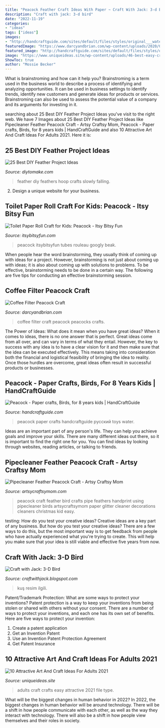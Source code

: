 ```yaml
---
title: "Peacock Feather Craft Ideas With Paper ~ Craft With Jack: 3-d Bird"
description: "Craft with jack: 3-d bird"
date: "2022-11-19"
categories:
- "ideas"
tags: ["ideas"]
images:
- "http://handcraftguide.com/sites/default/files/styles/original___water/public/12_19.jpg?itok=rZ7hMA68"
featuredImage: "https://www.darcyandbrian.com/wp-content/uploads/2020/08/close-up-completed-coffee-filter-peacock.jpg"
featured_image: "http://handcraftguide.com/sites/default/files/styles/original___water/public/12_19.jpg?itok=rZ7hMA68"
image: "https://www.uniqueideas.site/wp-content/uploads/46-best-easy-crafts-for-adults-images-on-pinterest-creative-ideas.jpg"
ShowToc: true
author: "Mossie Becker"
---
```



What is brainstroming and how can it help you?
Brainstroming is a term used in the business world to describe a process of identifying and analyzing opportunities. It can be used in business settings to identify trends, identify new customers and generate ideas for products or services. Brainstroming can also be used to assess the potential value of a company and its arguments for investing in it.

	

		
searching about 25 Best DIY Feather Project Ideas you've visit to the right web. We have 7 Images about 25 Best DIY Feather Project Ideas like Pipecleaner Feather Peacock Craft - Artsy Craftsy Mom, Peacock - Paper crafts, Birds, for 8 years kids | HandCraftGuide and also 10 Attractive Art And Craft Ideas For Adults 2021. Here it is:
		
    
## 25 Best DIY Feather Project Ideas

<img loading=lazy src="https://www.diytomake.com/wp-content/uploads/2017/05/Feathers-Falling-Slowly-Hoop.jpg" onerror="this.onerror=null;this.src='https://tse2.mm.bing.net/th?id=OIP.0nPDOnfROaYZmeKTm1hplgHaIj&amp;pid=15.1';" alt="25 Best DIY Feather Project Ideas">

_Source: diytomake.com_

>feather diy feathers hoop crafts slowly falling. 

	

2. Design a unique website for your business.

    
## Toilet Paper Roll Craft For Kids: Peacock - Itsy Bitsy Fun

<img loading=lazy src="https://www.itsybitsyfun.com/wp-content/uploads/2014/06/7647583_orig.jpg" onerror="this.onerror=null;this.src='https://tse3.mm.bing.net/th?id=OIP.o0BqcOOL39SZpOwdyZiESgHaKl&amp;pid=15.1';" alt="Toilet Paper Roll Craft for Kids: Peacock - Itsy Bitsy Fun">

_Source: itsybitsyfun.com_

>peacock itsybitsyfun tubes rouleau googly beak. 

	

When people hear the word brainstorming, they usually think of coming up with ideas for a project. However, brainstorming is not just about coming up with ideas; it is also about coming up with solutions to problems. To be effective, brainstorming needs to be done in a certain way. The following are five tips for conducting an effective brainstorming session.

    
## Coffee Filter Peacock Craft

<img loading=lazy src="https://www.darcyandbrian.com/wp-content/uploads/2020/08/close-up-completed-coffee-filter-peacock.jpg" onerror="this.onerror=null;this.src='https://tse3.mm.bing.net/th?id=OIP.bPQkI41Vdei2xMBwCKG3fgHaFj&amp;pid=15.1';" alt="Coffee Filter Peacock Craft">

_Source: darcyandbrian.com_

>coffee filter craft peacock peacocks crafts. 

	

The Power of Ideas: What does it mean when you have great ideas?
When it comes to ideas, there is no one answer that is perfect. Great ideas come from all over, and can vary in terms of what they entail. However, the key to success with any idea is to have a clear vision for it and then make sure that the idea can be executed effectively. This means taking into consideration both the financial and logistical feasibility of bringing the idea to reality. Once those hurdles are overcome, great ideas often result in successful products or businesses.

    
## Peacock - Paper Crafts, Birds, For 8 Years Kids | HandCraftGuide

<img loading=lazy src="http://handcraftguide.com/sites/default/files/styles/original___water/public/12_19.jpg?itok=rZ7hMA68" onerror="this.onerror=null;this.src='https://tse2.mm.bing.net/th?id=OIP.NGMMrLMlO4-vQZhBYnenFgHaFj&amp;pid=15.1';" alt="Peacock - Paper crafts, Birds, for 8 years kids | HandCraftGuide">

_Source: handcraftguide.com_

>peacock paper crafts handcraftguide русский toys water. 

	

Ideas are an important part of any person's life. They can help you achieve goals and improve your skills. There are many different ideas out there, so it is important to find the right one for you. You can find ideas by looking through websites, reading articles, or talking to friends.

    
## Pipecleaner Feather Peacock Craft - Artsy Craftsy Mom

<img loading=lazy src="https://artsycraftsymom.com/content/uploads/2014/02/Peacock-Pipe-cleaner-craft.jpg" onerror="this.onerror=null;this.src='https://tse1.mm.bing.net/th?id=OIP.HNmVUmseHkCWrzxp4rJ-2gHaJ4&amp;pid=15.1';" alt="Pipecleaner Feather Peacock Craft - Artsy Craftsy Mom">

_Source: artsycraftsymom.com_

>peacock craft feather bird crafts pipe feathers handprint using pipecleaner birds artsycraftsymom paper glitter cleaner decorations cleaners christmas kid easy. 

	

testing: How do you test your creative ideas?
Creative ideas are a key part of any business. But how do you test your creative ideas? There are a few ways to do this, but the most important way is to get feedback from people who have actually experienced what you're trying to create. This will help you make sure that your idea is still viable and effective five years from now.

    
## Craft With Jack: 3-D Bird

<img loading=lazy src="https://2.bp.blogspot.com/-BemRoEcmiE8/UUMTw0YAigI/AAAAAAAACq8/WGgpjiHfpCI/s640/IMG_0867a.jpg" onerror="this.onerror=null;this.src='https://tse2.mm.bing.net/th?id=OIP.Bt8cUSm6-TgxzUV4o83RKwHaJ4&amp;pid=15.1';" alt="Craft with Jack: 3-D Bird">

_Source: craftwithjack.blogspot.com_

>kuş resim ilgili. 

	

Patent/Trademark Protection: What are some ways to protect your inventions?
Patent protection is a way to keep your inventions from being stolen or shared with others without your consent. There are a number of ways to protect your inventions, and each one has its own set of benefits. Here are five ways to protect your invention: 
1. Create a patent application 
2. Get an Invention Patent 
3. Use an Invention Patent Protection Agreement 
4. Get Patent Insurance 

    
## 10 Attractive Art And Craft Ideas For Adults 2021

<img loading=lazy src="https://www.uniqueideas.site/wp-content/uploads/46-best-easy-crafts-for-adults-images-on-pinterest-creative-ideas.jpg" onerror="this.onerror=null;this.src='https://tse1.mm.bing.net/th?id=OIP.6JggBXptkY86N5sPeCz6kgHaK0&amp;pid=15.1';" alt="10 Attractive Art And Craft Ideas For Adults 2021">

_Source: uniqueideas.site_

>adults craft crafts easy attractive 2021 file type. 

	

What will be the biggest changes in human behavior in 2022?
In 2022, the biggest changes in human behavior will be around technology. There will be a shift in how people communicate with each other, as well as the way they interact with technology. There will also be a shift in how people view themselves and their roles in society.


